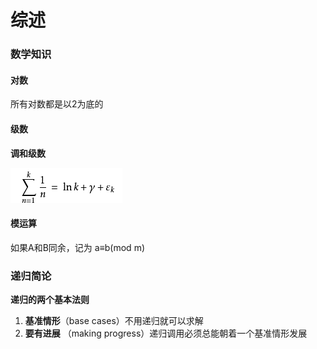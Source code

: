 # 综述

### 数学知识

#### 对数

所有对数都是以2为底的

#### 级数

**调和级数**

![image-20221026231333970](Chapter1.assets/image-20221026231333970.png)

#### 模运算

如果A和B同余，记为 a≡b(mod m)

### 递归简论

**递归的两个基本法则**

1. **基准情形**（base cases）不用递归就可以求解
2. **要有进展** （making progress）递归调用必须总能朝着一个基准情形发展